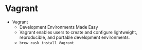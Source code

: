 # Vagrant
- [Vagrant](https://www.vagrantup.com/)
  -  Development Environments Made Easy
  - Vagrant enables users to create and configure lightweight, reproducible, and portable development environments.
  - `brew cask install Vagrant`
